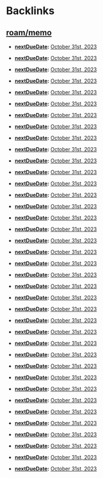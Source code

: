 
# Backlinks
## [roam/memo](<roam/memo.md>)
- **[nextDueDate](<nextDueDate.md>):** [October 31st, 2023](<October 31st, 2023.md>)

- **[nextDueDate](<nextDueDate.md>):** [October 31st, 2023](<October 31st, 2023.md>)

- **[nextDueDate](<nextDueDate.md>):** [October 31st, 2023](<October 31st, 2023.md>)

- **[nextDueDate](<nextDueDate.md>):** [October 31st, 2023](<October 31st, 2023.md>)

- **[nextDueDate](<nextDueDate.md>):** [October 31st, 2023](<October 31st, 2023.md>)

- **[nextDueDate](<nextDueDate.md>):** [October 31st, 2023](<October 31st, 2023.md>)

- **[nextDueDate](<nextDueDate.md>):** [October 31st, 2023](<October 31st, 2023.md>)

- **[nextDueDate](<nextDueDate.md>):** [October 31st, 2023](<October 31st, 2023.md>)

- **[nextDueDate](<nextDueDate.md>):** [October 31st, 2023](<October 31st, 2023.md>)

- **[nextDueDate](<nextDueDate.md>):** [October 31st, 2023](<October 31st, 2023.md>)

- **[nextDueDate](<nextDueDate.md>):** [October 31st, 2023](<October 31st, 2023.md>)

- **[nextDueDate](<nextDueDate.md>):** [October 31st, 2023](<October 31st, 2023.md>)

- **[nextDueDate](<nextDueDate.md>):** [October 31st, 2023](<October 31st, 2023.md>)

- **[nextDueDate](<nextDueDate.md>):** [October 31st, 2023](<October 31st, 2023.md>)

- **[nextDueDate](<nextDueDate.md>):** [October 31st, 2023](<October 31st, 2023.md>)

- **[nextDueDate](<nextDueDate.md>):** [October 31st, 2023](<October 31st, 2023.md>)

- **[nextDueDate](<nextDueDate.md>):** [October 31st, 2023](<October 31st, 2023.md>)

- **[nextDueDate](<nextDueDate.md>):** [October 31st, 2023](<October 31st, 2023.md>)

- **[nextDueDate](<nextDueDate.md>):** [October 31st, 2023](<October 31st, 2023.md>)

- **[nextDueDate](<nextDueDate.md>):** [October 31st, 2023](<October 31st, 2023.md>)

- **[nextDueDate](<nextDueDate.md>):** [October 31st, 2023](<October 31st, 2023.md>)

- **[nextDueDate](<nextDueDate.md>):** [October 31st, 2023](<October 31st, 2023.md>)

- **[nextDueDate](<nextDueDate.md>):** [October 31st, 2023](<October 31st, 2023.md>)

- **[nextDueDate](<nextDueDate.md>):** [October 31st, 2023](<October 31st, 2023.md>)

- **[nextDueDate](<nextDueDate.md>):** [October 31st, 2023](<October 31st, 2023.md>)

- **[nextDueDate](<nextDueDate.md>):** [October 31st, 2023](<October 31st, 2023.md>)

- **[nextDueDate](<nextDueDate.md>):** [October 31st, 2023](<October 31st, 2023.md>)

- **[nextDueDate](<nextDueDate.md>):** [October 31st, 2023](<October 31st, 2023.md>)

- **[nextDueDate](<nextDueDate.md>):** [October 31st, 2023](<October 31st, 2023.md>)

- **[nextDueDate](<nextDueDate.md>):** [October 31st, 2023](<October 31st, 2023.md>)

- **[nextDueDate](<nextDueDate.md>):** [October 31st, 2023](<October 31st, 2023.md>)

- **[nextDueDate](<nextDueDate.md>):** [October 31st, 2023](<October 31st, 2023.md>)

- **[nextDueDate](<nextDueDate.md>):** [October 31st, 2023](<October 31st, 2023.md>)

- **[nextDueDate](<nextDueDate.md>):** [October 31st, 2023](<October 31st, 2023.md>)

- **[nextDueDate](<nextDueDate.md>):** [October 31st, 2023](<October 31st, 2023.md>)

- **[nextDueDate](<nextDueDate.md>):** [October 31st, 2023](<October 31st, 2023.md>)

- **[nextDueDate](<nextDueDate.md>):** [October 31st, 2023](<October 31st, 2023.md>)

- **[nextDueDate](<nextDueDate.md>):** [October 31st, 2023](<October 31st, 2023.md>)

